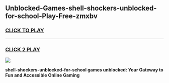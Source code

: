 
## Unblocked-Games-shell-shockers-unblocked-for-school-Play-Free-zmxbv
<h3>
<a href="https://premium76.site?title=shell-shockers-unblocked-for-school&ref=23A">CLICK TO PLAY</a></h3>
<hr>

<h3>
<a href="https://premium76.site?title=shell-shockers-unblocked-for-school&ref=23A">CLICK 2 PLAY</a>
  
</h3>

<a href="https://premium76.site?title=shell-shockers-unblocked-for-school&ref=23A"><img src="https://clearcache.store/games.png"></a>


**shell-shockers-unblocked-for-school games unblocked: Your Gateway to Fun and Accessible Online Gaming**
